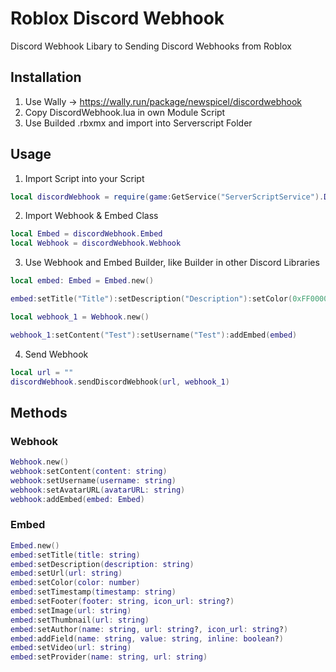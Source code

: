# Roblox Discord Webhook

Discord Webhook Libary to Sending Discord Webhooks from Roblox

## Installation 

1. Use Wally -> https://wally.run/package/newspicel/discordwebhook
2. Copy DiscordWebhook.lua in own Module Script
3. Use Builded .rbxmx and import into Serverscript Folder


## Usage

1. Import Script into your Script
```lua
local discordWebhook = require(game:GetService("ServerScriptService").DiscordWebhook.DiscordWebhook)
```

2. Import Webhook & Embed Class 
```lua
local Embed = discordWebhook.Embed
local Webhook = discordWebhook.Webhook
```
3. Use Webhook and Embed Builder, like Builder in other Discord Libraries 
```lua
local embed: Embed = Embed.new()

embed:setTitle("Title"):setDescription("Description"):setColor(0xFF0000):addField("Field 2", "Value 2", false)

local webhook_1 = Webhook.new()

webhook_1:setContent("Test"):setUsername("Test"):addEmbed(embed)

```

4. Send Webhook
```lua
local url = ""
discordWebhook.sendDiscordWebhook(url, webhook_1)
```

## Methods

### Webhook
```lua
Webhook.new()
webhook:setContent(content: string)
webhook:setUsername(username: string)
webhook:setAvatarURL(avatarURL: string)
webhook:addEmbed(embed: Embed)
```

### Embed
```lua
Embed.new()
embed:setTitle(title: string)
embed:setDescription(description: string)
embed:setUrl(url: string)
embed:setColor(color: number)
embed:setTimestamp(timestamp: string)
embed:setFooter(footer: string, icon_url: string?)
embed:setImage(url: string)
embed:setThumbnail(url: string)
embed:setAuthor(name: string, url: string?, icon_url: string?)
embed:addField(name: string, value: string, inline: boolean?)
embed:setVideo(url: string)
embed:setProvider(name: string, url: string)
```